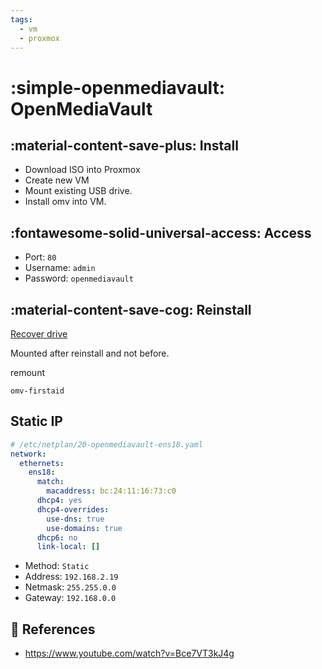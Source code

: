```yaml
---
tags:
  - vm
  - proxmox
---
```

# :simple-openmediavault: OpenMediaVault

## :material-content-save-plus: Install

- Download ISO into Proxmox
- Create new VM
- Mount existing USB drive.
- Install omv into VM.

## :fontawesome-solid-universal-access: Access

- Port: `80`
- Username: `admin`
- Password: `openmediavault`

## :material-content-save-cog: Reinstall

[Recover drive][1]

Mounted after reinstall and not before.

remount

```shell
omv-firstaid
```

## Static IP

```yaml
# /etc/netplan/20-openmediavault-ens18.yaml 
network:
  ethernets:
    ens18:
      match:
        macaddress: bc:24:11:16:73:c0
      dhcp4: yes
      dhcp4-overrides:
        use-dns: true
        use-domains: true
      dhcp6: no
      link-local: []
```

- Method: `Static`
- Address: `192.168.2.19`
- Netmask: `255.255.0.0`
- Gateway: `192.168.0.0`

## :link: References

- https://www.youtube.com/watch?v=Bce7VT3kJ4g

[1]: <https://www.reddit.com/r/OpenMediaVault/s/vgdGfywcij>
